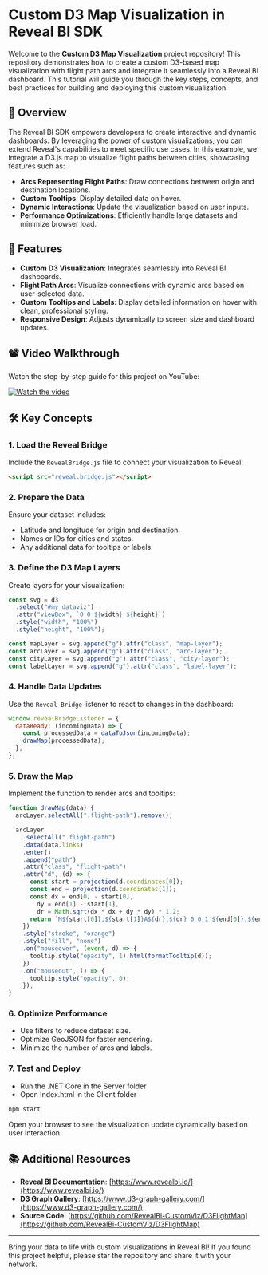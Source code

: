 # Custom D3 Map Visualization in Reveal BI SDK

Welcome to the **Custom D3 Map Visualization** project repository! This repository demonstrates how to create a custom D3-based map visualization with flight path arcs and integrate it seamlessly into a Reveal BI dashboard. This tutorial will guide you through the key steps, concepts, and best practices for building and deploying this custom visualization.


## 🚀 Overview

The Reveal BI SDK empowers developers to create interactive and dynamic dashboards. By leveraging the power of custom visualizations, you can extend Reveal's capabilities to meet specific use cases. In this example, we integrate a D3.js map to visualize flight paths between cities, showcasing features such as:

- **Arcs Representing Flight Paths**: Draw connections between origin and destination locations.
- **Custom Tooltips**: Display detailed data on hover.
- **Dynamic Interactions**: Update the visualization based on user inputs.
- **Performance Optimizations**: Efficiently handle large datasets and minimize browser load.

## 🎯 Features

- **Custom D3 Visualization**: Integrates seamlessly into Reveal BI dashboards.
- **Flight Path Arcs**: Visualize connections with dynamic arcs based on user-selected data.
- **Custom Tooltips and Labels**: Display detailed information on hover with clean, professional styling.
- **Responsive Design**: Adjusts dynamically to screen size and dashboard updates.


## 📽️ Video Walkthrough

Watch the step-by-step guide for this project on YouTube:

[![Watch the video](https://img.youtube.com/vi/7AzNVZPgMeg/0.jpg)](https://youtu.be/7AzNVZPgMeg)




## 🛠️ Key Concepts

### 1. Load the Reveal Bridge

Include the `RevealBridge.js` file to connect your visualization to Reveal:

```html
<script src="reveal.bridge.js"></script>
```

### 2. Prepare the Data

Ensure your dataset includes:

- Latitude and longitude for origin and destination.
- Names or IDs for cities and states.
- Any additional data for tooltips or labels.

### 3. Define the D3 Map Layers

Create layers for your visualization:

```javascript
const svg = d3
  .select("#my_dataviz")
  .attr("viewBox", `0 0 ${width} ${height}`)
  .style("width", "100%")
  .style("height", "100%");

const mapLayer = svg.append("g").attr("class", "map-layer");
const arcLayer = svg.append("g").attr("class", "arc-layer");
const cityLayer = svg.append("g").attr("class", "city-layer");
const labelLayer = svg.append("g").attr("class", "label-layer");
```

### 4. Handle Data Updates

Use the `Reveal Bridge` listener to react to changes in the dashboard:

```javascript
window.revealBridgeListener = {
  dataReady: (incomingData) => {
    const processedData = dataToJson(incomingData);
    drawMap(processedData);
  },
};
```

### 5. Draw the Map

Implement the function to render arcs and tooltips:

```javascript
function drawMap(data) {
  arcLayer.selectAll(".flight-path").remove();

  arcLayer
    .selectAll(".flight-path")
    .data(data.links)
    .enter()
    .append("path")
    .attr("class", "flight-path")
    .attr("d", (d) => {
      const start = projection(d.coordinates[0]);
      const end = projection(d.coordinates[1]);
      const dx = end[0] - start[0],
        dy = end[1] - start[1],
        dr = Math.sqrt(dx * dx + dy * dy) * 1.2;
      return `M${start[0]},${start[1]}A${dr},${dr} 0 0,1 ${end[0]},${end[1]}`;
    })
    .style("stroke", "orange")
    .style("fill", "none")
    .on("mouseover", (event, d) => {
      tooltip.style("opacity", 1).html(formatTooltip(d));
    })
    .on("mouseout", () => {
      tooltip.style("opacity", 0);
    });
}
```

### 6. Optimize Performance

- Use filters to reduce dataset size.
- Optimize GeoJSON for faster rendering.
- Minimize the number of arcs and labels.

### 7. Test and Deploy

- Run the .NET Core in the Server folder
- Open Index.html in the Client folder

```bash
npm start
```

Open your browser to see the visualization update dynamically based on user interaction.


## 📚 Additional Resources

- **Reveal BI Documentation**: [https://www.revealbi.io/](https://www.revealbi.io/)
- **D3 Graph Gallery**: [https://www.d3-graph-gallery.com/](https://www.d3-graph-gallery.com/)
- **Source Code**: [https://github.com/RevealBi-CustomViz/D3FlightMap](https://github.com/RevealBi-CustomViz/D3FlightMap)

---

Bring your data to life with custom visualizations in Reveal BI! If you found this project helpful, please star the repository and share it with your network.

